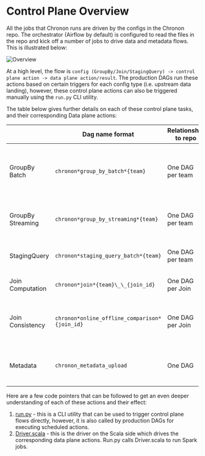 # Control Plane Overview

All the jobs that Chronon runs are driven by the configs in the Chronon repo. The orchestrator (Airflow by default) is configured to read the files in the repo and kick off a number of jobs to drive data and metadata flows. This is illustrated below:

![Overview](../../images/control_plane.png)

At a high level, the flow is `config (GroupBy/Join/StagingQuery) -> control plane action -> data plane action/result`. The production DAGs run these actions based on certain triggers for each config type (i.e. upstream data landing), however, these control plane actions can also be triggered manually using the `run.py` CLI utility.

The table below gives further details on each of these control plane tasks, and their corresponding Data plane actions:


|                   | Dag name format                               | Relationship to repo | Trigger               | Data plane purpose                                                             |
| ----------------- | --------------------------------------------- | -------------------- | --------------------- | ------------------------------------------------------------------------------ |
| GroupBy Batch     | `chronon*group_by_batch*{team}`               | One DAG per team     | Upstream data landing | Run batch uploads to the KV Store. Produce historic snapshots of GroupBy Data. |
| GroupBy Streaming | `chronon*group_by_streaming*{team}`           | One DAG per team     | Continuous            | Run streaming jobs for realtime updates to KV Store.                           |
| StagingQuery      | `chronon*staging_query_batch*{team}`          | One DAG per team     | Upstream data landing | Run StagingQuery batch computation.                                            |
| Join Computation  | `chronon*join*{team}\_\_{join_id}`            | One DAG per Join     | Upstream data landing | Run Join backfill/frontfill.                                                   |
| Join Consistency  | `chronon*online_offline_comparison*{join_id}` | One DAG per Join     | Upstream data landing | Run job that checks consistency between online and offline values.             |
| Metadata          | `chronon_metadata_upload`                     | One DAG              | Daily                 | Upload necessary metadata to the KV store to enable serving.                   |

Here are a few code pointers that can be followed to get an even deeper understanding of each of these actions and their effect:

1. [run.py](https://github.com/zipline-ai/chronon/blob/main/api/python/ai/chronon/repo/run.py) - this is a CLI utility that can be used to trigger control plane flows directly, however, it is also called by production DAGs for executing scheduled actions.
2. [Driver.scala](https://github.com/zipline-ai/chronon/blob/main/spark/src/main/scala/ai/chronon/spark/Driver.scala) - this is the driver on the Scala side which drives the corresponding data plane actions. Run.py calls Driver.scala to run Spark jobs.